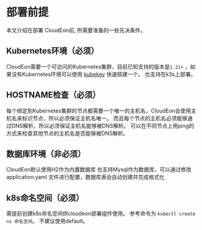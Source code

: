 # 部署前提

本文介绍在部署 CloudEon前, 所需要准备的一些先决条件。

## Kubernetes环境（必须）
CloudEon需要一个可访问的Kubernetes集群，目前已知支持的版本是`1.21+` ，如果没有Kubernetes环境可以使用 [kubekey](https://github.com/kubesphere/kubekey) 快速搭建一个。
也支持在k3s上部署。

## HOSTNAME检查（必须）
每个绑定到Kubernetes集群的节点都需要一个唯一的主机名，CloudEon会使用主机名来标识节点，所以必须保证主机名唯一。
而且每个节点的主机名必须能够通过DNS解析，所以必须保证主机名能够被DNS解析。
可以在不同节点上用ping的方式来检查其他节点的主机名是否能够被DNS解析。

## 数据库环境（非必须）

CloudEon默认使用H2作为内置数据库
也支持Mysql作为数据库，可以通过修改 application.yaml 文件进行配置，数据库表会自动创建并完成格式化

## k8s命名空间（必须）

需提前创建k8s命名空间供cloudeon部署组件使用。
参考命令为 `kubectl create ns 命名空间`。
不建议使用default。